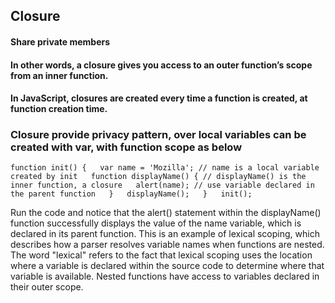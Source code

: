 ## Closure 

#### Share private members
#### In other words, a closure gives you access to an outer function’s scope from an inner function.
#### In JavaScript, closures are created every time a function is created, at function creation time.

### Closure provide privacy pattern, over local variables can be created with var, with function scope as below

`function init() {  
    var name = 'Mozilla'; // name is a local variable created by init  
    function displayName() { // displayName() is the inner function, a closure  
      alert(name); // use variable declared in the parent function  
    }  
    displayName();  
  }  
  init();  
`
  
  
Run the code and notice that the alert() statement within the displayName() function successfully displays the value of the name variable, which is declared in its parent function. This is an example of lexical scoping, which describes how a parser resolves variable names when functions are nested. The word "lexical" refers to the fact that lexical scoping uses the location where a variable is declared within the source code to determine where that variable is available. Nested functions have access to variables declared in their outer scope.
